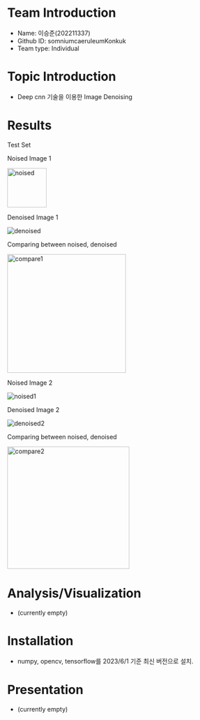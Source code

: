 # Team Introduction
- Name: 이승준(202211337) 
- Github ID: somniumcaeruleumKonkuk 
- Team type: Individual

# Topic Introduction
- Deep cnn 기술을 이용한 Image Denoising

# Results

Test Set


Noised Image 1

<img width="90" alt="noised" src="https://github.com/somniumcaeruleumKonkuk/opensw23-LSJ/assets/127181476/9361221d-63ef-4ebc-b2c0-970a3a465f1d">


Denoised Image 1

![denoised](https://github.com/somniumcaeruleumKonkuk/opensw23-LSJ/assets/127181476/8d13f1e9-8d4d-4436-aae6-605cb57f1632)


Comparing between noised, denoised

<img width="272" alt="compare1" src="https://github.com/somniumcaeruleumKonkuk/opensw23-LSJ/assets/127181476/50e439f2-2ffa-46b8-a2b0-1ba3e68fc260">


Noised Image 2

![noised1](https://github.com/somniumcaeruleumKonkuk/opensw23-LSJ/assets/127181476/db26d598-ed5e-43ea-9d11-1a3a0bba7fa8)


Denoised Image 2

![denoised2](https://github.com/somniumcaeruleumKonkuk/opensw23-LSJ/assets/127181476/dc851122-0fd6-4e96-b442-f43664942c9d)


Comparing between noised, denoised

<img width="280" alt="compare2" src="https://github.com/somniumcaeruleumKonkuk/opensw23-LSJ/assets/127181476/b9edd589-5287-44bc-987c-3eda07a3c556">


# Analysis/Visualization
- (currently empty)

# Installation
- numpy, opencv, tensorflow를 2023/6/1 기준 최신 버전으로 설치.

# Presentation
- (currently empty)
